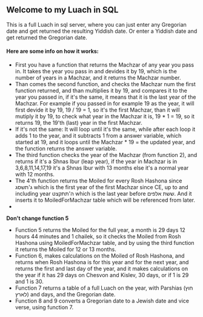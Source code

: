 ## Welcome to my Luach in SQL
This is a full Luach in sql server, where you can just enter any Gregorian date and get returned the resulting Yiddish date. Or enter a Yiddish date and get returned the Gregorian date.

#### Here are some info on how it works:
-  First you have a function that returns the Machzar of any year you pass in. It takes the year you pass in and devides it by 19, which is the number of years in a Machzar, and it returns the Machzar number.
-  Than comes the second function, and checks the Machzar num the first function returned, and than multiplies it by 19, and compares it to the year you passed in, if it's the same, it means that it is the last year of the Machzar. 
For example if you passed in for example 19 as the year, it will first devide it by 19, 19 / 19 = 1, so it's the first Machzar, than it will mutiply it by 19, to check what year in the Machzar it is, 19 * 1 = 19, so it returns 19, the 19'th (last) year in the first Machzar.
-  If it's not the same: It will loop until it's the same, while after each loop it adds 1 to the year, and it subtracts 1 from a answer variable, which started at 19, and it loops until the Machzar * 19 = the updated year, and the function returns the answer variable.
-  The third function checks the year of the Machzar (from function 2), and returns if it's a Shnas Ibur (leap year), if the year in Machzar is in 3,6,8,11,14,17,19 it's a Shnas Ibur with 13 months else it's a normal year with 12 months.
-  The 4'th function returns the Moiled for every Rosh Hashona since ג'תשסג which is the first year of the first Machzar since CE, up to and including year ה'תתקצט which is the last year before ששת אלפים. And it inserts it to MoiledForMachzar table which will be referenced from later.
-  
**Don't change function 5**
-  Function 5 returns the Moiled for the full year, a month is 29 days 12 hours 44 minutes and 1 chailek, so it checks the Moiled from Rosh Hashona using MoiledForMachzar table, and by using the third function it returns the Moiled for 12 or 13 months.
-  Function 6, makes calculations on the Moiled of Rosh Hashona, and returns when Rosh Hashona is for this year and for the next year, and returns the first and last day of the year, and it makes calculations on the year if it has 29 days on Chesvon and Kislev, 30 days, or if 1 is 29 and 1 is 30.
-  Function 7 returns a table of a full Luach on the year, with Parshias (חוץ לארץ) and days, and the Gregorian date.
-  Function 8 and 9 converts a Gregorian date to a Jewish date and vice verse, using function 7.
